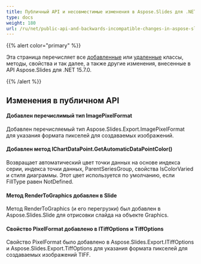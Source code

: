 ```yaml
---
title: Публичный API и несовместимые изменения в Aspose.Slides для .NET 15.7.0
type: docs
weight: 180
url: /ru/net/public-api-and-backwards-incompatible-changes-in-aspose-slides-for-net-15-7-0/
---
```


{{% alert color="primary" %}} 

Эта страница перечисляет все [добавленные](/slides/ru/net/public-api-and-backwards-incompatible-changes-in-aspose-slides-for-net-15-7-0/) или [удаленные](/slides/ru/net/public-api-and-backwards-incompatible-changes-in-aspose-slides-for-net-15-7-0/) классы, методы, свойства и так далее, а также другие изменения, внесенные в API Aspose.Slides для .NET 15.7.0.

{{% /alert %}} 
## **Изменения в публичном API**
#### **Добавлен перечислимый тип ImagePixelFormat**
Добавлен перечисляемый тип Aspose.Slides.Export.ImagePixelFormat для указания формата пикселей для создаваемых изображений.
#### **Добавлен метод IChartDataPoint.GetAutomaticDataPointColor()**
Возвращает автоматический цвет точки данных на основе индекса серии, индекса точки данных, ParentSeriesGroup, свойства IsColorVaried и стиля диаграммы. 
Этот цвет используется по умолчанию, если FillType равен NotDefined.
#### **Метод RenderToGraphics добавлен в Slide**
Метод RenderToGraphics (и его перегрузки) был добавлен в Aspose.Slides.Slide для отрисовки слайда на объекте Graphics.
#### **Свойство PixelFormat добавлено в ITiffOptions и TiffOptions**
Свойство PixelFormat было добавлено в Aspose.Slides.Export.ITiffOptions и Aspose.Slides.Export.TiffOptions для указания формата пикселей для создаваемых изображений TIFF.